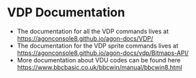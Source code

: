 # VDP Documentation

* The documentation for all the VDP commands lives at https://agonconsole8.github.io/agon-docs/VDP/
* The documentation for the VDP sprite commands lives at https://agonconsole8.github.io/agon-docs/vdp/Bitmaps-API/
* More documentation about VDU codes can be found here https://www.bbcbasic.co.uk/bbcwin/manual/bbcwin8.html